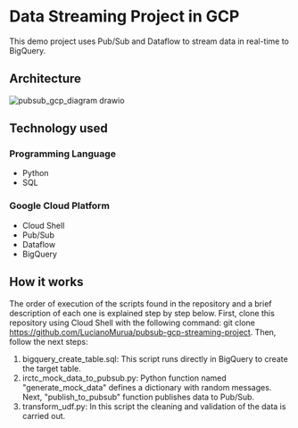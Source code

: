 # Data Streaming Project in GCP
This demo project uses Pub/Sub and Dataflow to stream data in real-time to BigQuery.

## Architecture
![pubsub_gcp_diagram drawio](https://github.com/user-attachments/assets/b1bd5ef9-1fbb-44e3-8c4a-75a77482a246)

## Technology used

### Programming Language
- Python
- SQL

### Google Cloud Platform
- Cloud Shell
- Pub/Sub
- Dataflow
- BigQuery

## How it works

The order of execution of the scripts found in the repository and a brief description of each one is explained step by step below.
First, clone this repository using Cloud Shell with the following command: git clone https://github.com/LucianoMurua/pubsub-gcp-streaming-project. Then, follow the next steps:

1) bigquery_create_table.sql: This script runs directly in BigQuery to create the target table.
2) irctc_mock_data_to_pubsub.py: Python function named "generate_mock_data" defines a dictionary with random messages. Next, "publish_to_pubsub" function publishes data to Pub/Sub.
3) transform_udf.py: In this script the cleaning and validation of the data is carried out.
